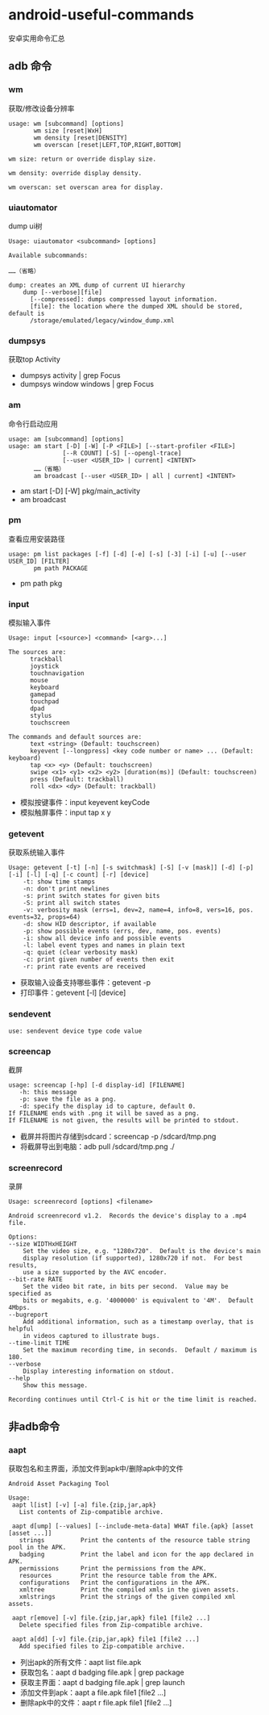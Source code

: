 # android-useful-commands
安卓实用命令汇总

## adb 命令

### wm
获取/修改设备分辨率

```
usage: wm [subcommand] [options]
       wm size [reset|WxH]
       wm density [reset|DENSITY]
       wm overscan [reset|LEFT,TOP,RIGHT,BOTTOM]

wm size: return or override display size.

wm density: override display density.

wm overscan: set overscan area for display.
```

### uiautomator
dump ui树

```
Usage: uiautomator <subcommand> [options]

Available subcommands:

……（省略）

dump: creates an XML dump of current UI hierarchy
    dump [--verbose][file]
      [--compressed]: dumps compressed layout information.
      [file]: the location where the dumped XML should be stored, default is
      /storage/emulated/legacy/window_dump.xml

```

### dumpsys
获取top Activity

* dumpsys activity | grep Focus
* dumpsys window windows | grep Focus

### am
命令行启动应用

```
usage: am [subcommand] [options]
usage: am start [-D] [-W] [-P <FILE>] [--start-profiler <FILE>]
               [--R COUNT] [-S] [--opengl-trace]
               [--user <USER_ID> | current] <INTENT>
       ……（省略）
       am broadcast [--user <USER_ID> | all | current] <INTENT>

```
* am start [-D] [-W] pkg/main_activity
* am broadcast 

### pm
查看应用安装路径

```
usage: pm list packages [-f] [-d] [-e] [-s] [-3] [-i] [-u] [--user USER_ID] [FILTER]
       pm path PACKAGE
```
* pm path pkg

### input
模拟输入事件

```
Usage: input [<source>] <command> [<arg>...]

The sources are: 
      trackball
      joystick
      touchnavigation
      mouse
      keyboard
      gamepad
      touchpad
      dpad
      stylus
      touchscreen

The commands and default sources are:
      text <string> (Default: touchscreen)
      keyevent [--longpress] <key code number or name> ... (Default: keyboard)
      tap <x> <y> (Default: touchscreen)
      swipe <x1> <y1> <x2> <y2> [duration(ms)] (Default: touchscreen)
      press (Default: trackball)
      roll <dx> <dy> (Default: trackball)
```
* 模拟按键事件：input keyevent keyCode
* 模拟触屏事件：input tap x y

### getevent
获取系统输入事件

```
Usage: getevent [-t] [-n] [-s switchmask] [-S] [-v [mask]] [-d] [-p] [-i] [-l] [-q] [-c count] [-r] [device]
    -t: show time stamps
    -n: don't print newlines
    -s: print switch states for given bits
    -S: print all switch states
    -v: verbosity mask (errs=1, dev=2, name=4, info=8, vers=16, pos. events=32, props=64)
    -d: show HID descriptor, if available
    -p: show possible events (errs, dev, name, pos. events)
    -i: show all device info and possible events
    -l: label event types and names in plain text
    -q: quiet (clear verbosity mask)
    -c: print given number of events then exit
    -r: print rate events are received
```
* 获取输入设备支持哪些事件：getevent -p
* 打印事件：getevent [-l] [device]

### sendevent
```
use: sendevent device type code value
```

### screencap
截屏

```
usage: screencap [-hp] [-d display-id] [FILENAME]
   -h: this message
   -p: save the file as a png.
   -d: specify the display id to capture, default 0.
If FILENAME ends with .png it will be saved as a png.
If FILENAME is not given, the results will be printed to stdout.
```
* 截屏并将图片存储到sdcard：screencap -p /sdcard/tmp.png
* 将截屏导出到电脑：adb pull /sdcard/tmp.png ./


### screenrecord
录屏
```doc
Usage: screenrecord [options] <filename>

Android screenrecord v1.2.  Records the device's display to a .mp4 file.

Options:
--size WIDTHxHEIGHT
    Set the video size, e.g. "1280x720".  Default is the device's main
    display resolution (if supported), 1280x720 if not.  For best results,
    use a size supported by the AVC encoder.
--bit-rate RATE
    Set the video bit rate, in bits per second.  Value may be specified as
    bits or megabits, e.g. '4000000' is equivalent to '4M'.  Default 4Mbps.
--bugreport
    Add additional information, such as a timestamp overlay, that is helpful
    in videos captured to illustrate bugs.
--time-limit TIME
    Set the maximum recording time, in seconds.  Default / maximum is 180.
--verbose
    Display interesting information on stdout.
--help
    Show this message.

Recording continues until Ctrl-C is hit or the time limit is reached.

```

## 非adb命令
### aapt
获取包名和主界面，添加文件到apk中/删除apk中的文件

```
Android Asset Packaging Tool

Usage:
 aapt l[ist] [-v] [-a] file.{zip,jar,apk}
   List contents of Zip-compatible archive.

 aapt d[ump] [--values] [--include-meta-data] WHAT file.{apk} [asset [asset ...]]
   strings          Print the contents of the resource table string pool in the APK.
   badging          Print the label and icon for the app declared in APK.
   permissions      Print the permissions from the APK.
   resources        Print the resource table from the APK.
   configurations   Print the configurations in the APK.
   xmltree          Print the compiled xmls in the given assets.
   xmlstrings       Print the strings of the given compiled xml assets.
   
 aapt r[emove] [-v] file.{zip,jar,apk} file1 [file2 ...]
   Delete specified files from Zip-compatible archive.

 aapt a[dd] [-v] file.{zip,jar,apk} file1 [file2 ...]
   Add specified files to Zip-compatible archive.
```

* 列出apk的所有文件：aapt list file.apk
* 获取包名：aapt d badging file.apk | grep package
* 获取主界面：aapt d badging file.apk | grep launch
* 添加文件到apk：aapt a file.apk file1 [file2 ...]
* 删除apk中的文件：aapt r file.apk file1 [file2 ...]

